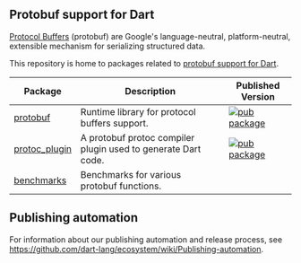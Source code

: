 ## Protobuf support for Dart

[Protocol Buffers](https://developers.google.com/protocol-buffers) (protobuf)
are Google's language-neutral, platform-neutral, extensible mechanism for
serializing structured data.

This repository is home to packages related to
[protobuf support for Dart](https://pub.dev/documentation/protobuf/latest/).

| Package | Description | Published Version |
| --- | --- | --- |
| [protobuf](protobuf/) | Runtime library for protocol buffers support. | [![pub package](https://img.shields.io/pub/v/protobuf.svg)](https://pub.dev/packages/protobuf) |
| [protoc_plugin](protoc_plugin/) | A protobuf protoc compiler plugin used to generate Dart code. | [![pub package](https://img.shields.io/pub/v/protoc_plugin.svg)](https://pub.dev/packages/protoc_plugin) |
| [benchmarks](benchmarks/) | Benchmarks for various protobuf functions. | |

## Publishing automation

For information about our publishing automation and release process, see
https://github.com/dart-lang/ecosystem/wiki/Publishing-automation.
